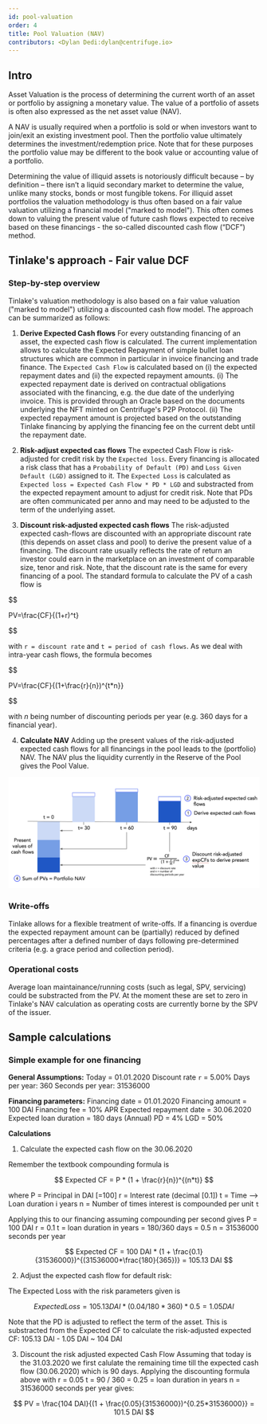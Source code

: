 ```yaml
---
id: pool-valuation
order: 4
title: Pool Valuation (NAV)
contributors: <Dylan Dedi:dylan@centrifuge.io>
---
```


## Intro

Asset Valuation is the process of determining the current worth of an asset or portfolio by assigning a monetary value. The value of a portfolio of assets is often also expressed as the net asset value (NAV).

A NAV is usually required when a portfolio is sold or when investors want to join/exit an existing investment pool. Then the portfolio value ultimately determines the investment/redemption price. Note that for these purposes the portfolio value may be different to the book value or accounting value of a portfolio.

Determining the value of illiquid assets is notoriously difficult because – by definition – there isn’t a liquid secondary market to determine the value, unlike many stocks, bonds or most fungible tokens. For illiquid asset portfolios the valuation methodology is thus often based on a fair value valuation utilizing a financial model ("marked to model"). This often comes down to valuing the present value of future cash flows expected to receive based on these financings - the so-called discounted cash flow (“DCF”) method.

## Tinlake's approach - Fair value DCF

### Step-by-step overview

Tinlake's valuation methodology is also based on a fair value valuation ("marked to model") utilizing a discounted cash flow model. The approach can be summarized as follows:

1. **Derive Expected Cash flows**
   For every outstanding financing of an asset, the expected cash flow is calculated. The current implementation allows to calculate the Expected Repayment of simple bullet loan structures which are common in particular in invoice financing and trade finance. The `Expected Cash Flow` is calculated based on (i) the expected repayment dates and (ii) the expected repayment amounts.
   (i) The expected repayment date is derived on contractual obligations associated with the financing, e.g. the due date of the underlying invoice. This is provided through an Oracle based on the documents underlying the NFT minted on Centrifuge's P2P Protocol.
   (ii) The expected repayment amount is projected based on the outstanding Tinlake financing by applying the financing fee on the current debt until the repayment date.

2. **Risk-adjust expected cas flows**
   The expected Cash Flow is risk-adjusted for credit risk by the `Expected loss`. Every financing is allocated a risk class that has a `Probability of Default (PD)` and `Loss Given Default (LGD)` assigned to it. The `Expected Loss` is calculated as `Expected loss = Expected Cash Flow * PD * LGD` and substracted from the expected repayment amount to adjust for credit risk. Note that PDs are often communicated per anno and may need to be adjusted to the term of the underlying asset.

3. **Discount risk-adjusted expected cash flows**
   The risk-adjusted expected cash-flows are discounted with an appropriate discount rate (this depends on asset class and pool) to derive the present value of a financing. The discount rate usually reflects the rate
   of return an investor could earn in the marketplace on an investment of comparable size, tenor and risk. Note, that the discount rate is the same for every financing of a pool.
   The standard formula to calculate the PV of a cash flow is

$$

PV=\frac{CF}{(1+r)^t}

$$

with `r = discount rate` and `t = period of cash flows`. As we deal with intra-year cash flows, the formula becomes

$$

PV=\frac{CF}{(1+\frac{r}{n})^{t*n}}

$$


with $n$ being number of discounting periods per year (e.g. 360 days for a financial year).

4. **Calculate NAV**
   Adding up the present values of the risk-adjusted expected cash flows for all financings in the pool leads to the (portfolio) NAV. The NAV plus the liquidity currently in the Reserve of the Pool gives the Pool Value.

![](./images/calculate_NAV.png)

### Write-offs

Tinlake allows for a flexible treatment of write-offs. If a financing is overdue the expected repayment amount can be (partially) reduced by defined percentages after a defined number of days following pre-determined criteria (e.g. a grace period and collection period).

### Operational costs

Average loan maintainance/running costs (such as legal, SPV, servicing) could be substracted from the PV. At the moment these are set to zero in Tinlake's NAV calculation as operating costs are currently borne by the SPV of the issuer.

## Sample calculations

### Simple example for one financing

**General Assumptions:**
Today = 01.01.2020
Discount rate `r` = 5.00%
Days per year: 360
Seconds per year: 31536000

**Financing parameters:**
Financing date = 01.01.2020
Financing amount = 100 DAI
Financing fee = 10% APR
Expected repayment date = 30.06.2020
Expected loan duration = 180 days
(Annual) PD = 4%
LGD = 50%

**Calculations**

1. Calculate the expected cash flow on the 30.06.2020

Remember the textbook compounding formula is

$$
Expected CF = P * (1 + \frac{r}{n})^{(n*t)}
$$

where
P = Principal in DAI [=100]
r = Interest rate (decimal [0.1])
t = Time --> Loan duration i years
n = Number of times interest is compounded per unit `t`

Applying this to our financing assuming compounding per second gives
P = 100 DAI
r = 0.1
t = loan duration in years = 180/360 days = 0.5
n = 31536000 seconds per year

$$
Expected CF = 100 DAI * (1 + \frac{0.1}{31536000})^{(31536000*\frac{180}{365})} = 105.13 DAI
$$

2. Adjust the expected cash flow for default risk:

The Expected Loss with the risk parameters given is

$$
Expected Loss = 105.13 DAI * (0.04/180*360) * 0.5 = 1.05 DAI
$$

Note that the PD is adjusted to reflect the term of the asset. This is substracted from the Expected CF to calculate the risk-adjusted expected CF: 105.13 DAI - 1.05 DAI ~ 104 DAI

3. Discount the risk adjusted expected Cash Flow
   Assuming that today is the 31.03.2020 we first calulate the remaining time till the expected cash flow (30.06.2020) which is 90 days. Applying the discounting formula above with
   r = 0.05
   t = 90 / 360 = 0.25 = loan duration in years
   n = 31536000 seconds per year
   gives:

$$
PV = \frac{104 DAI}{(1 + \frac{0.05}{31536000})^{0.25*31536000}} = 101.5 DAI
$$
